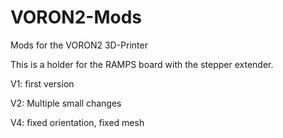 # VORON2-Mods
Mods for the VORON2 3D-Printer

This is a holder for the RAMPS board with the stepper extender.

V1: first version

V2: Multiple small changes

V4: fixed orientation, fixed mesh